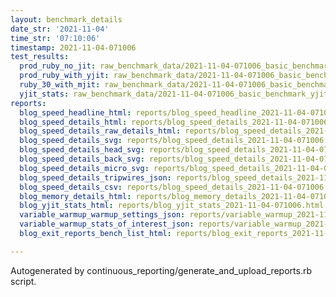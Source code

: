 ```yaml
---
layout: benchmark_details
date_str: '2021-11-04'
time_str: '07:10:06'
timestamp: 2021-11-04-071006
test_results:
  prod_ruby_no_jit: raw_benchmark_data/2021-11-04-071006_basic_benchmark_prod_ruby_no_jit.json
  prod_ruby_with_yjit: raw_benchmark_data/2021-11-04-071006_basic_benchmark_prod_ruby_with_yjit.json
  ruby_30_with_mjit: raw_benchmark_data/2021-11-04-071006_basic_benchmark_ruby_30_with_mjit.json
  yjit_stats: raw_benchmark_data/2021-11-04-071006_basic_benchmark_yjit_stats.json
reports:
  blog_speed_headline_html: reports/blog_speed_headline_2021-11-04-071006.html
  blog_speed_details_html: reports/blog_speed_details_2021-11-04-071006.html
  blog_speed_details_raw_details_html: reports/blog_speed_details_2021-11-04-071006.raw_details.html
  blog_speed_details_svg: reports/blog_speed_details_2021-11-04-071006.svg
  blog_speed_details_head_svg: reports/blog_speed_details_2021-11-04-071006.head.svg
  blog_speed_details_back_svg: reports/blog_speed_details_2021-11-04-071006.back.svg
  blog_speed_details_micro_svg: reports/blog_speed_details_2021-11-04-071006.micro.svg
  blog_speed_details_tripwires_json: reports/blog_speed_details_2021-11-04-071006.tripwires.json
  blog_speed_details_csv: reports/blog_speed_details_2021-11-04-071006.csv
  blog_memory_details_html: reports/blog_memory_details_2021-11-04-071006.html
  blog_yjit_stats_html: reports/blog_yjit_stats_2021-11-04-071006.html
  variable_warmup_warmup_settings_json: reports/variable_warmup_2021-11-04-071006.warmup_settings.json
  variable_warmup_stats_of_interest_json: reports/variable_warmup_2021-11-04-071006.stats_of_interest.json
  blog_exit_reports_bench_list_html: reports/blog_exit_reports_2021-11-04-071006.bench_list.html

---
```

Autogenerated by continuous_reporting/generate_and_upload_reports.rb script.
